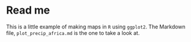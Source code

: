 Read me
========================================================

This is a little example of making maps in ``R`` using ``ggplot2``. The Markdown file, ``plot_precip_africa.md`` is the one to take a look at.